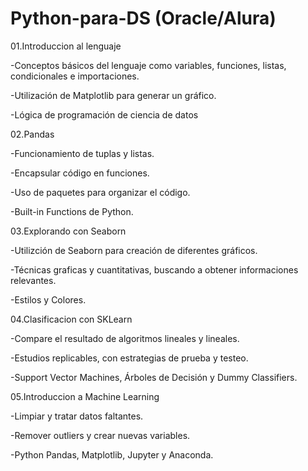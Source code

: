 # Python-para-DS (Oracle/Alura)

01.Introduccion al lenguaje

  -Conceptos básicos del lenguaje como variables, funciones, listas, condicionales e importaciones.
  
  -Utilización de Matplotlib para generar un gráfico.
  
  -Lógica de programación de ciencia de datos

02.Pandas

  -Funcionamiento de tuplas y listas.
  
  -Encapsular código en funciones.
  
  -Uso de paquetes para organizar el código.
  
  -Built-in Functions de Python.
  
 03.Explorando con Seaborn
 
  -Utilizción de Seaborn para creación de diferentes gráficos.
  
  -Técnicas graficas y cuantitativas, buscando a obtener informaciones relevantes.
  
  -Estilos y Colores.
  
 04.Clasificacion con SKLearn
 
  -Compare el resultado de algoritmos lineales y lineales.
  
  -Estudios replicables, con estrategias de prueba y testeo.
  
  -Support Vector Machines, Árboles de Decisión y Dummy Classifiers.
  
 05.Introduccion a Machine Learning
 
  -Limpiar y tratar datos faltantes.
  
  -Remover outliers y crear nuevas variables.
  
  -Python Pandas, Matplotlib, Jupyter y Anaconda.

  
